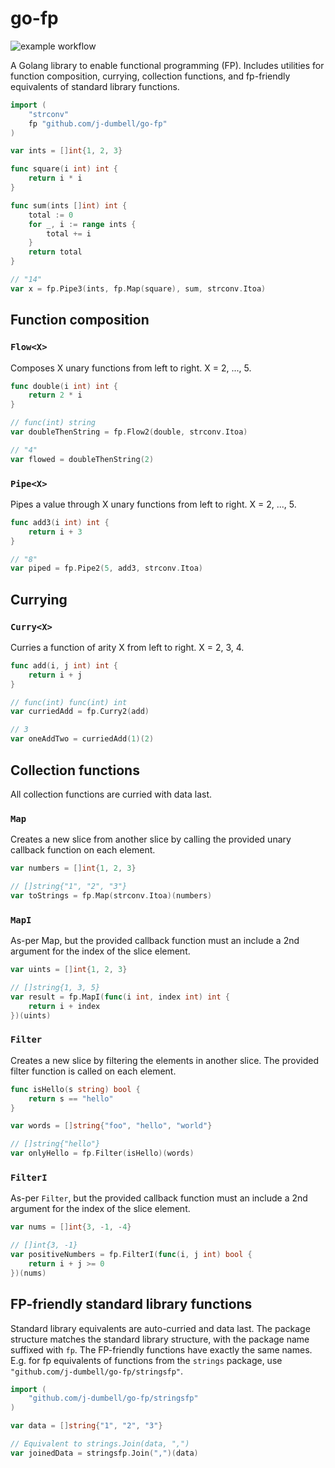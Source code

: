 # go-fp
![example workflow](https://github.com/j-dumbell/go-fp/actions/workflows/test-build.yml/badge.svg?branch=main)

A Golang library to enable functional programming (FP).  Includes utilities for function composition, currying,
collection functions, and fp-friendly equivalents of standard library functions.
```go
import (
    "strconv"
	fp "github.com/j-dumbell/go-fp"
)

var ints = []int{1, 2, 3}

func square(i int) int {
    return i * i
}

func sum(ints []int) int {
    total := 0
    for _, i := range ints {
        total += i
    }
    return total
}

// "14"
var x = fp.Pipe3(ints, fp.Map(square), sum, strconv.Itoa)
```


## Function composition

### `Flow<X>`
Composes X unary functions from left to right.  X = 2, ..., 5.
```go
func double(i int) int {
    return 2 * i
}

// func(int) string
var doubleThenString = fp.Flow2(double, strconv.Itoa)

// "4"
var flowed = doubleThenString(2) 
```

### `Pipe<X>`
Pipes a value through X unary functions from left to right.  X = 2, ..., 5.
```go
func add3(i int) int {
    return i + 3
}

// "8"
var piped = fp.Pipe2(5, add3, strconv.Itoa)
```

## Currying

### `Curry<X>`
Curries a function of arity X from left to right.  X = 2, 3, 4.
```go
func add(i, j int) int {
    return i + j
}

// func(int) func(int) int
var curriedAdd = fp.Curry2(add)

// 3
var oneAddTwo = curriedAdd(1)(2)
```

## Collection functions
All collection functions are curried with data last.

### `Map`
Creates a new slice from another slice by calling the provided unary callback function on each element.
```go
var numbers = []int{1, 2, 3}

// []string{"1", "2", "3"}
var toStrings = fp.Map(strconv.Itoa)(numbers) 
```

### `MapI`
As-per Map, but the provided callback function must an include a 2nd argument for the index of the slice element.
```go
var uints = []int{1, 2, 3}

// []string{1, 3, 5}
var result = fp.MapI(func(i int, index int) int {
    return i + index
})(uints)
```

### `Filter`
Creates a new slice by filtering the elements in another slice.  The provided filter function is called on each element.
```go
func isHello(s string) bool {
    return s == "hello"
}

var words = []string{"foo", "hello", "world"}

// []string{"hello"}
var onlyHello = fp.Filter(isHello)(words)
```

### `FilterI`
As-per `Filter`, but the provided callback function must an include a 2nd argument for the index of the slice element.
```go
var nums = []int{3, -1, -4}

// []int{3, -1}
var positiveNumbers = fp.FilterI(func(i, j int) bool {
    return i + j >= 0
})(nums)

```

## FP-friendly standard library functions 
Standard library equivalents are auto-curried and data last.  The package structure matches the standard library
structure, with the package name suffixed with `fp`.  The FP-friendly functions have exactly the same names.
E.g. for fp equivalents of functions from the `strings` package, use `"github.com/j-dumbell/go-fp/stringsfp"`.
```go
import (
    "github.com/j-dumbell/go-fp/stringsfp"
)

var data = []string{"1", "2", "3"}

// Equivalent to strings.Join(data, ",")
var joinedData = stringsfp.Join(",")(data)
```
